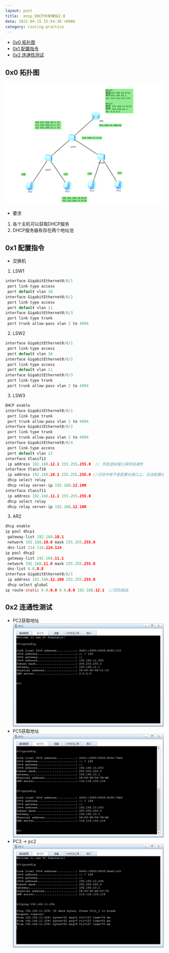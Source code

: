```yaml
---
layout: post
title:  ensp_DHCP中继模拟2.0
date: 2021-04-15 15:54:30 +0900
category: routing-practice
---
```

<!-- TOC -->

- [0x0 拓扑图](#0x0-拓扑图)
- [0x1 配置指令](#0x1-配置指令)
- [0x2 连通性测试](#0x2-连通性测试)

<!-- /TOC -->
## 0x0 拓扑图
![](/images/20210415-1.png)
- 要求
1. 各个主机可以获取DHCP服务
2. DHCP服务器有存在两个地址池

## 0x1 配置指令
- 交换机
1. LSW1

```c
interface GigabitEthernet0/0/1
 port link-type access
 port default vlan 10
interface GigabitEthernet0/0/2
 port link-type access
 port default vlan 11
interface GigabitEthernet0/0/3
 port link-type trunk
 port trunk allow-pass vlan 2 to 4094
```

2. LSW2

```c
interface GigabitEthernet0/0/1
 port link-type access
 port default vlan 10
interface GigabitEthernet0/0/2
 port link-type access
 port default vlan 11
interface GigabitEthernet0/0/3
 port link-type trunk
 port trunk allow-pass vlan 2 to 4094
```

3. LSW3

```c
DHCP enable
interface GigabitEthernet0/0/1
 port link-type trunk
 port trunk allow-pass vlan 2 to 4094
interface GigabitEthernet0/0/2
 port link-type trunk
 port trunk allow-pass vlan 2 to 4094
interface GigabitEthernet0/0/4
 port link-type access
 port default vlan 12
interface Vlanif12
 ip address 192.168.12.1 255.255.255.0  // 开启虚拟接口保持连通性
interface Vlanif10
 ip address 192.168.10.1 255.255.255.0 //记住中继不是配置在接口上，应该配置在需要获取DHCP服务的vlan里
 dhcp select relay
 dhcp relay server-ip 192.168.12.100
interface Vlanif11
 ip address 192.168.11.1 255.255.255.0
 dhcp select relay
 dhcp relay server-ip 192.168.12.100
```

3. AR2

```c
dhcp enable
ip pool dhcp1
 gateway-list 192.168.10.1 
 network 192.168.10.0 mask 255.255.255.0 
 dns-list 114.114.114.114 
ip pool dhcp2
 gateway-list 192.168.11.1 
 network 192.168.11.0 mask 255.255.255.0 
 dns-list 8.8.8.8
interface GigabitEthernet0/0/1
 ip address 192.168.12.100 255.255.255.0 
 dhcp select global
ip route-static 0.0.0.0 0.0.0.0 192.168.12.1  //回包路由
```

## 0x2 连通性测试
- PC2获取地址
![](/images/20210415-2.png)
- PC5获取地址
![](/images/20210415-3.png)
- PC3 -> pc2
![](/images/20210415-4.png)